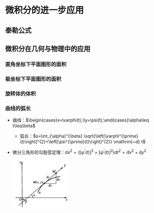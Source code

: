 # 微积分的进一步应用

## 泰勒公式



## 微积分在几何与物理中的应用

### 直角坐标下平面图形的面积



### 极坐标下平面图形的面积



### 旋转体的体积



### 曲线的弧长

- 曲线：$\begin{cases}x=\varphi(t),\\y=\psi(t),\end{cases}\alpha\leq t\leq\beta$

  - 弧长：$s=\int_{\alpha}^{\beta} \sqrt{\left[\varphi^{\prime}(t)\right]^{2}+\left[\psi^{\prime}(t)\right]^{2}} \mathrm{~d} t$

- 微分三角形的勾股弦定理：$\mathrm{d} s^{2}=\left(\left[\varphi^{\prime}(t)\right]^{2}+\left[\psi^{\prime}(t)\right]^{2}\right) \mathrm{d} t^{2}=\mathrm{d} x^{2}+\mathrm{d} y^{2}$

  <img src="https://raw.githubusercontent.com/ailianligit/images/main/images/202308/20230804_1691079565.png" alt="image-20220228155935475" style="zoom: 25%;" />